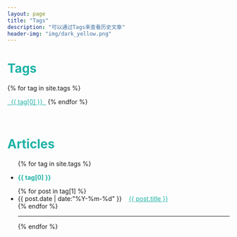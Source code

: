 ```yaml
---
layout: page
title: "Tags"
description: "可以通过Tags来查看历史文章"  
header-img: "img/dark_yellow.png"  
---
```


<h1 style="color:#1EB2A6">Tags</h1>


<div id='tag_cloud'>
{% for tag in site.tags %}

<a href="#{{ tag[0] }}" title="{{ tag[0] }}" rel="{{ tag[1].size }}" style="color:#1EB2A6;font-size:{{ tag[1].size }}">&nbsp;&nbsp;{{ tag[0] }}&nbsp;&nbsp;</a>
{% endfor %}
</div>

<br>

<h1 style="color:#1EB2A6">Articles</h1>

<ul class="listing">
{% for tag in site.tags %}
  <li class="listing-seperator" id="{{ tag[0] }}"><p style="color:#1EB2A6"><b>{{ tag[0] }}</b></p></li>
{% for post in tag[1] %}
  <li class="listing-item">
  <time datetime="{{ post.date | date:"%Y-%m-%d" }}">{{ post.date | date:"%Y-%m-%d" }}</time>
  &nbsp;&nbsp;
  <a href="{{ post.url }}" title="{{ post.title }}" style="color:#1EB2A6">{{ post.title }}</a>
  </li>
{% endfor %}
<HR>
<!-- <br /> -->
{% endfor %}
</ul>

<script src="/js/jquery.tagcloud.js" type="text/javascript" charset="utf-8"></script> 
<script language="javascript">
$.fn.tagcloud.defaults = {
    size: {start: 1, end: 1, unit: 'em'},
      color: {start: '#f8e0e6', end: '#ff3333'}
};

$(function () {
    $('#tag_cloud a').tagcloud();
});
</script>
